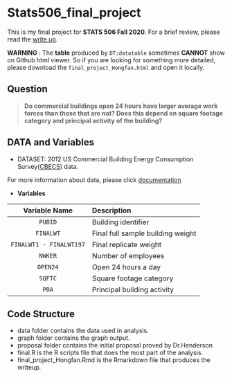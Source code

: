 # Stats506_final_project

This is my final project for **STATS 506 Fall 2020**.
For a brief review, please read the [write up](https://raw.githack.com/HongfanChen/Stats506_final_project/main/final_project_Hongfan.html).
  
**WARNING** : The **table** produced by `DT:datatable` sometimes **CANNOT** show on Github html viewer. So if you are looking for something more detailed, please download the `final_project_Hongfan.html` and open it locally.
  
## Question

> **Do commercial buildings open 24 hours have larger average work forces than those that are not?  Does this depend on square footage category and principal activity of the building?**   

## DATA and Variables

* DATASET: 2012 US Commercial Building Energy Consumption Survey([CBECS](https://www.eia.gov/consumption/commercial/data/2012/index.php?view=microdata)) data. 

For more information about data, please click [documentation](https://www.eia.gov/consumption/commercial/data/2012/pdf/user_guide_public_use_aug2016.pdf)  
  
* **Variables**

| Variable Name | Description |
| :----: | :---- |
| `PUBID` | Building identifier |
| `FINALWT` | Final full sample building weight | 
| `FINALWT1 - FINALWT197` | Final replicate weight |
| `NWKER` | Number of employees |
| `OPEN24` | Open 24 hours a day |
| `SQFTC` | Square footage category |
| `PBA` | Principal building activity |

## Code Structure

* data folder contains the data used in analysis.
* graph folder contains the graph output.
* proposal folder contains the initial proposal proved by Dr.Henderson
* final.R is the R scripts file that does the most part of the analysis.
* final_project_Hongfan.Rmd is the Rmarkdown file that produces the writeup.


